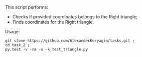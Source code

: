This script performs:
- Checks if provided coordinates belongs to the Right triangle;
- Finds coordinates for the Right triangle.

Usage:

```
git clone https://github.com/AlexanderKoryagin/tasks.git ;
cd task_2 ;
py.test -v -ra -s -k test_triangle.py
```
